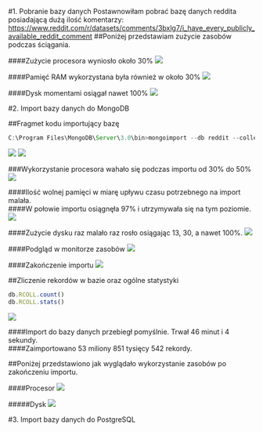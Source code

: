 #1. Pobranie bazy danych
Postawnowiłam pobrać bazę danych reddita posiadającą dużą ilość komentarzy: https://www.reddit.com/r/datasets/comments/3bxlg7/i_have_every_publicly_available_reddit_comment
##Poniżej przedstawiam zużycie zasobów podczas ściągania.

####Zużycie procesora wyniosło około 30%
![](http://i.imgur.com/DQ7bMDI.jpg)

####Pamięć RAM wykorzystana była również w około 30%
![](http://i.imgur.com/esB0gaa.jpg)

####Dysk momentami osiągał nawet 100%
![](http://i.imgur.com/WzChCD5.jpg)

#2. Import bazy danych do MongoDB

##Fragmet kodu importujący bazę
```javascript
C:\Program Files\MongoDB\Server\3.0\bin>mongoimport --db reddit --collection RCOLL < C:\RC_2015-01\RC_2015-01.json
```

![](http://i.imgur.com/LvwmE7H.jpg)
![](http://i.imgur.com/i8MiRgH.jpg)

###Wykorzystanie procesora wahało się podczas importu od 30% do 50%
![](http://i.imgur.com/ecXeJ9E.jpg)

####Ilość wolnej pamięci w miarę upływu czasu potrzebnego na import malała.<br>
####W połowie importu osiągnęła 97% i utrzymywała się na tym poziomie.
![](http://i.imgur.com/dX8l3f4.jpg)

####Zużycie dysku raz malało raz rosło osiągając 13, 30, a nawet 100%.
![](http://i.imgur.com/qYBWe4v.jpg)

####Podgląd w monitorze zasobów
![](http://i.imgur.com/hO4vXgy.jpg)

####Zakończenie importu
![](http://i.imgur.com/x4tOphX.jpg)

##Zliczenie rekordów w bazie oraz ogólne statystyki

```javascript
db.RCOLL.count()
db.RCOLL.stats()
```

![](http://i.imgur.com/pK5X4pk.jpg)

####Import do bazy danych przebiegł pomyślnie. Trwał 46 minut i 4 sekundy.<br> 
####Zaimportowano 53 miliony 851 tysięcy 542 rekordy.

##Poniżej przedstawiono jak wyglądało wykorzystanie zasobów po zakończeniu importu.

####Procesor
![](http://i.imgur.com/7VSFySh.jpg)

#####Dysk
![](http://i.imgur.com/GujY0BB.jpg)


#3. Import bazy danych do PostgreSQL
